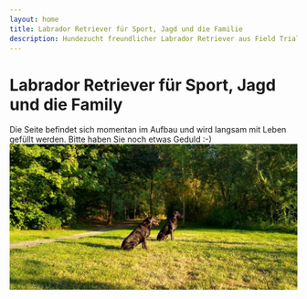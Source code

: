 ```yaml
---
layout: home
title: Labrador Retriever für Sport, Jagd und die Familie
description: Hundezucht freundlicher Labrador Retriever aus Field Trial Linien für die Jagd, Sport und die aktive Familie. Zuchthündin Reggae vom Keien Fenn. 
---
```

# Labrador Retriever für Sport, Jagd und die Family
Die Seite befindet sich momentan im Aufbau und wird langsam mit Leben gefüllt werden.
Bitte haben Sie noch etwas Geduld :-)
<img src="/assets/hannah-reggae.jpeg" height="">
